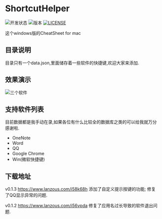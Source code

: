 # ShortcutHelper

![开发状态](https://img.shields.io/badge/build-success-green)
![版本](https://img.shields.io/badge/version-v0.1.3-red)
[![LICENSE](https://img.shields.io/badge/license-Anti%20996-blue.svg?style=flat-square)](https://github.com/996icu/996.ICU/blob/master/LICENSE)

这个windows版的CheatSheet for mac

## 目录说明
目录只有一个data.json,里面储存着一些软件的快捷键,欢迎大家来添加.

## 效果演示

![三个软件](https://s2.ax1x.com/2019/07/27/eMhG9A.gif)

## 支持软件列表

目前数据都是我手动在录,如果各位有什么比较全的数据库之类的可以给我就万分感谢啦.

- OneNote
- Word
- QQ
- Google Chrome 
- Win(微软快捷键)

## 下载地址


v0.1.3 https://www.lanzous.com/i58k68h
添加了自定义提示按键的功能;
修复了QQ显示异常的问题.

v0.1.2 https://www.lanzous.com/i56vpda
修复了应用名过长导致的软件退出问题.
